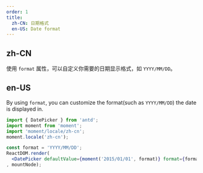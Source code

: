 ```yaml
---
order: 1
title:
  zh-CN: 日期格式
  en-US: Date format
---
```


## zh-CN

使用 `format` 属性，可以自定义你需要的日期显示格式，如 `YYYY/MM/DD`。

## en-US

By using `format`, you can customize the format(such as `YYYY/MM/DD`) the date is displayed in.

````jsx
import { DatePicker } from 'antd';
import moment from 'moment';
import 'moment/locale/zh-cn';
moment.locale('zh-cn');

const format = 'YYYY/MM/DD';
ReactDOM.render(
  <DatePicker defaultValue={moment('2015/01/01', format)} format={format} />
, mountNode);
````
